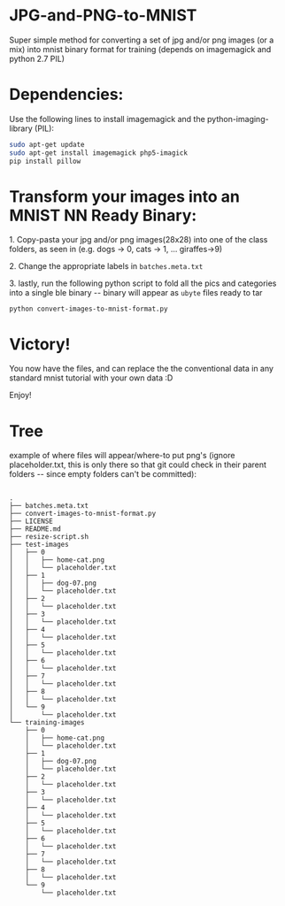 # JPG-and-PNG-to-MNIST

Super simple method for converting a set of jpg and/or png images (or a mix) into mnist binary format for training (depends on imagemagick and python 2.7 PIL)

# Dependencies:

Use the following lines to install imagemagick and the python-imaging-library (PIL):

```bash
sudo apt-get update
sudo apt-get install imagemagick php5-imagick
pip install pillow
```

# Transform your images into an MNIST NN Ready Binary:


1\. Copy-pasta your jpg and/or png images(28x28) into one of the class folders, as seen in  (e.g. dogs -> 0, cats -> 1, ... giraffes->9)

2\. Change the appropriate labels in `batches.meta.txt`

3\. lastly, run the following python script to fold all the pics and categories into a single ble binary -- binary will appear as `ubyte` files ready to tar

`python convert-images-to-mnist-format.py`


# Victory!

You now have the files, and can replace the the conventional data in any standard mnist tutorial with your own data :D

Enjoy!

# Tree

example of where files will appear/where-to put png's (ignore placeholder.txt, this is only there so that git could check in their parent folders -- since empty folders can't be committed):
```

.
├── batches.meta.txt
├── convert-images-to-mnist-format.py
├── LICENSE
├── README.md
├── resize-script.sh
├── test-images
│   ├── 0
│   │   ├── home-cat.png
│   │   └── placeholder.txt
│   ├── 1
│   │   ├── dog-07.png
│   │   └── placeholder.txt
│   ├── 2
│   │   └── placeholder.txt
│   ├── 3
│   │   └── placeholder.txt
│   ├── 4
│   │   └── placeholder.txt
│   ├── 5
│   │   └── placeholder.txt
│   ├── 6
│   │   └── placeholder.txt
│   ├── 7
│   │   └── placeholder.txt
│   ├── 8
│   │   └── placeholder.txt
│   └── 9
│       └── placeholder.txt
└── training-images
    ├── 0
    │   ├── home-cat.png
    │   └── placeholder.txt
    ├── 1
    │   ├── dog-07.png
    │   └── placeholder.txt
    ├── 2
    │   └── placeholder.txt
    ├── 3
    │   └── placeholder.txt
    ├── 4
    │   └── placeholder.txt
    ├── 5
    │   └── placeholder.txt
    ├── 6
    │   └── placeholder.txt
    ├── 7
    │   └── placeholder.txt
    ├── 8
    │   └── placeholder.txt
    └── 9
        └── placeholder.txt
```
